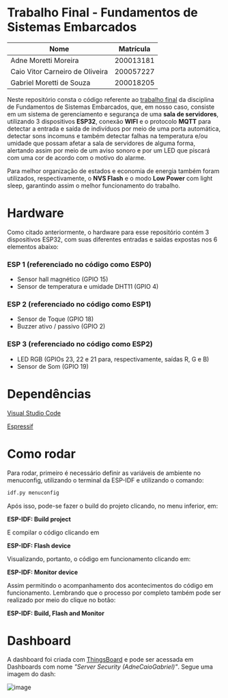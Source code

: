 # Trabalho Final - Fundamentos de Sistemas Embarcados

| Nome | Matrícula |
| ------------- | ------------- |
| Adne Moretti Moreira  | 200013181  |
| Caio Vitor Carneiro de Oliveira | 200057227 |
| Gabriel Moretti de Souza  |  200018205 |

Neste repositório consta o código referente ao [trabalho final](https://gitlab.com/fse_fga/trabalhos-2023_1/trabalho-3-2023-1) da disciplina de Fundamentos de Sistemas Embarcados, que, em nosso caso, consiste em um sistema de gerenciamento e segurança de uma **sala de servidores**, utilizando 3 dispositivos **ESP32**, conexão **WIFI** e o protocolo **MQTT** para detectar a entrada e saída de indivíduos por meio de uma porta automática, detectar sons incomuns e também detectar falhas na temperatura e/ou umidade que possam afetar a sala de servidores de alguma forma, alertando assim por meio de um aviso sonoro e por um LED que piscará com uma cor de acordo com o motivo do alarme.

Para melhor organização de estados e economia de energia também foram utilizados, respectivamente, o **NVS Flash** e o modo **Low Power** com light sleep, garantindo assim o melhor funcionamento do trabalho.

# Hardware

Como citado anteriormente, o hardware para esse repositório contém 3 dispositivos ESP32, com suas diferentes entradas e saídas expostas nos 6 elementos abaixo:

### ESP 1 (referenciado no código como ESP0)

- Sensor hall magnético (GPIO 15)
- Sensor de temperatura e umidade DHT11 (GPIO 4)

### ESP 2 (referenciado no código como ESP1)

- Sensor de Toque (GPIO 18)
- Buzzer ativo / passivo (GPIO 2)

### ESP 3 (referenciado no código como ESP2)

- LED RGB (GPIOs 23, 22 e 21 para, respectivamente, saídas R, G e B)
- Sensor de Som (GPIO 19)

# Dependências

[Visual Studio Code](https://code.visualstudio.com/)

[Espressif](https://www.espressif.com/)

# Como rodar

Para rodar, primeiro é necessário definir as variáveis de ambiente no menuconfig, utilizando o terminal da ESP-IDF e utilizando o comando:

```bash
idf.py menuconfig                                                                                                                               
```

Após isso, pode-se fazer o build do projeto clicando, no menu inferior, em: 

**ESP-IDF: Build project**

E compilar o código clicando em

**ESP-IDF: Flash device**

Visualizando, portanto, o código em funcionamento clicando em:

**ESP-IDF: Monitor device**

Assim permitindo o acompanhamento dos acontecimentos do código em funcionamento. Lembrando que o processo por completo também pode ser realizado por meio do clique no botão:

**ESP-IDF: Build, Flash and Monitor**

# Dashboard

A dashboard foi criada com [ThingsBoard](https://thingsboard.io/) e pode ser acessada em Dashboards com nome *"Server Security (AdneCaioGabriel)"*. Segue uma imagem do dash:

![image](https://github.com/FGA-FSE/trabalho-final-2023-1-adnecaiogabriel/assets/64036847/bdbaab8e-7bce-409c-93e9-ee050d4fddc5)


